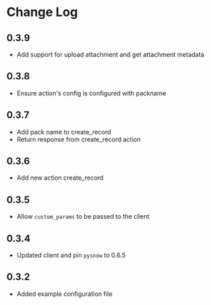 # Change Log

## 0.3.9
- Add support for upload attachment and get attachment metadata

## 0.3.8
- Ensure action's config is configured with packname

## 0.3.7
- Add pack name to create_record
- Return response from create_record action

## 0.3.6

- Add new action create_record

## 0.3.5

- Allow `custom_params` to be passed to the client

## 0.3.4

- Updated client and pin `pysnow` to 0.6.5

## 0.3.2

- Added example configuration file
